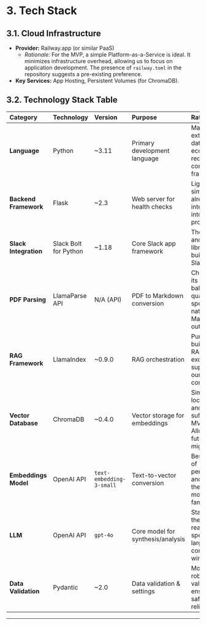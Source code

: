 # 3. Tech Stack

## 3.1. Cloud Infrastructure

*   **Provider:** Railway.app (or similar PaaS)
    *   *Rationale:* For the MVP, a simple Platform-as-a-Service is ideal. It minimizes infrastructure overhead, allowing us to focus on application development. The presence of `railway.toml` in the repository suggests a pre-existing preference.
*   **Key Services:** App Hosting, Persistent Volumes (for ChromaDB).

## 3.2. Technology Stack Table

| Category | Technology | Version | Purpose | Rationale |
| :--- | :--- | :--- | :--- | :--- |
| **Language** | Python | ~3.11 | Primary development language | Mature, extensive data science ecosystem, required by core frameworks. |
| **Backend Framework** | Flask | ~2.3 | Web server for health checks | Lightweight, simple, and already integrated into the project. |
| **Slack Integration** | Slack Bolt for Python | ~1.18 | Core Slack app framework | The official and robust library for building Slack apps. |
| **PDF Parsing** | LlamaParse API | N/A (API) | PDF to Markdown conversion | Chosen for its optimal balance of quality, speed, and native Markdown output. |
| **RAG Framework** | LlamaIndex | ~0.9.0 | RAG orchestration | Purpose-built for RAG, with excellent support for our chosen components. |
| **Vector Database** | ChromaDB | ~0.4.0 | Vector storage for embeddings | Simple, local-first, and sufficient for MVP needs. Allows for future migration. |
| **Embeddings Model**| OpenAI API | `text-embedding-3-small` | Text-to-vector conversion | Best balance of performance and cost in the OpenAI model family. |
| **LLM** | OpenAI API | `gpt-4o` | Core model for synthesis/analysis | State-of-the-art reasoning, speed, and large context window. |
| **Data Validation** | Pydantic | ~2.0 | Data validation & settings | Modern, robust data validation to ensure type safety and reliability. |

---
